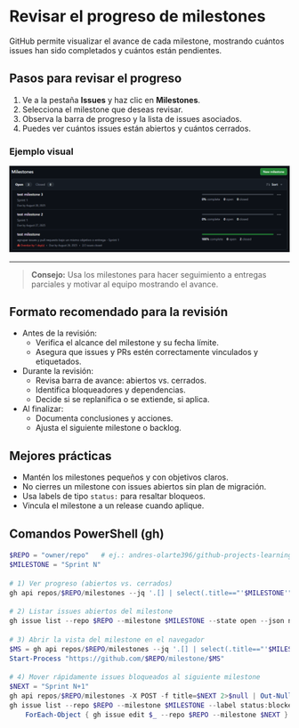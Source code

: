 # Revisar el progreso de milestones

GitHub permite visualizar el avance de cada milestone, mostrando cuántos issues han sido completados y cuántos están pendientes.

## Pasos para revisar el progreso

1. Ve a la pestaña **Issues** y haz clic en **Milestones**.
2. Selecciona el milestone que deseas revisar.
3. Observa la barra de progreso y la lista de issues asociados.
4. Puedes ver cuántos issues están abiertos y cuántos cerrados.

### Ejemplo visual

![Progreso de un milestone](../../assets/milestone/milestone-progress-bar.png)

---

> **Consejo:** Usa los milestones para hacer seguimiento a entregas parciales y motivar al equipo mostrando el avance.

## Formato recomendado para la revisión

- Antes de la revisión:
	- Verifica el alcance del milestone y su fecha límite.
	- Asegura que issues y PRs estén correctamente vinculados y etiquetados.
- Durante la revisión:
	- Revisa barra de avance: abiertos vs. cerrados.
	- Identifica bloqueadores y dependencias.
	- Decide si se replanifica o se extiende, si aplica.
- Al finalizar:
	- Documenta conclusiones y acciones.
	- Ajusta el siguiente milestone o backlog.

## Mejores prácticas

- Mantén los milestones pequeños y con objetivos claros.
- No cierres un milestone con issues abiertos sin plan de migración.
- Usa labels de tipo `status:` para resaltar bloqueos.
- Vincula el milestone a un release cuando aplique.

## Comandos PowerShell (gh)

```powershell
$REPO = "owner/repo"   # ej.: andres-olarte396/github-projects-learning
$MILESTONE = "Sprint N"

# 1) Ver progreso (abiertos vs. cerrados)
gh api repos/$REPO/milestones --jq '.[] | select(.title=="'$MILESTONE'") | {title, open_issues, closed_issues, due_on}'

# 2) Listar issues abiertos del milestone
gh issue list --repo $REPO --milestone $MILESTONE --state open --json number,title,assignees --jq '.[]'

# 3) Abrir la vista del milestone en el navegador
$MS = gh api repos/$REPO/milestones --jq '.[] | select(.title=="'$MILESTONE'") | .number'
Start-Process "https://github.com/$REPO/milestone/$MS"

# 4) Mover rápidamente issues bloqueados al siguiente milestone
$NEXT = "Sprint N+1"
gh api repos/$REPO/milestones -X POST -f title=$NEXT 2>$null | Out-Null
gh issue list --repo $REPO --milestone $MILESTONE --label status:blocked --state open --json number --jq '.[].number' |
	ForEach-Object { gh issue edit $_ --repo $REPO --milestone $NEXT }
```
